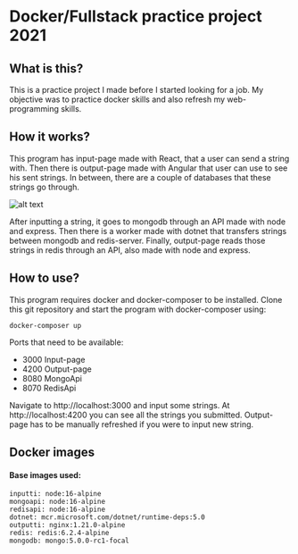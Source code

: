 # Docker/Fullstack practice project 2021

## What is this?
This is a practice project I made before I started looking for a job. My objective was to practice docker skills and also refresh my web-programming skills.

## How it works?
This program has input-page made with React, that a user can send a string with. Then there is output-page made with Angular that user can use to see his sent strings. In between, there are a couple of databases that these strings go through.

![alt text](https://github.com/partahauki/docker-practice-project-2021/blob/main/diagram.png?raw=true)

After inputting a string, it goes to mongodb through an API made with node and express. Then there is a worker made with dotnet that transfers strings between mongodb and redis-server. Finally, output-page reads those strings in redis through an API, also made with node and express.

## How to use?
This program requires docker and docker-composer to be installed. Clone this git repository and start the program with docker-composer using:

    docker-composer up

Ports that need to be available:
- 3000 Input-page
- 4200 Output-page
- 8080 MongoApi
- 8070 RedisApi

Navigate to http://localhost:3000 and input some strings. At http://localhost:4200 you can see all the strings you submitted. Output-page has to be manually refreshed if you were to input new string.

## Docker images
#### Base images used:
    inputti: node:16-alpine
    mongoapi: node:16-alpine
    redisapi: node:16-alpine
    dotnet: mcr.microsoft.com/dotnet/runtime-deps:5.0
    outputti: nginx:1.21.0-alpine
    redis: redis:6.2.4-alpine
    mongodb: mongo:5.0.0-rc1-focal


